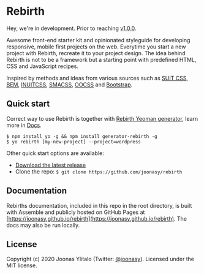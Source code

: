 # Rebirth

Hey, we're in development. Prior to reaching [v1.0.0](https://github.com/joonasy/rebirth/milestone/1).

Awesome front-end starter kit and opinionated styleguide for developing responsive, mobile first projects on the web. Everytime you start a new project with Rebirth, recreate it to your project design. The idea behind Rebirth is not to be a framework but a starting point with predefined HTML, CSS and JavaScript recipes.

Inspired by methods and ideas from various sources such as [SUIT CSS](https://github.com/suitcss/suit), [BEM](https://bem.info/), [INUITCSS](https://github.com/inuitcss), [SMACSS](https://smacss.com/), [OOCSS](http://oocss.org/) and [Bootstrap](http://getbootstrap.com).

## Quick start

Correct way to use Rebirth is together with [Rebirth Yeoman generator](https://github.com/joonasy/generator-rebirth.git), learn more in [Docs](https://joonasy.github.io/rebirth/docs/getting-started/generator/).

```shell
$ npm install yo -g && npm install generator-rebirth -g
$ yo rebirth [my-new-project] --project=wordpress
```

Other quick start options are available:

- [Download the latest release](https://github.com/joonasy/rebirth/releases)
- Clone the repo: `$ git clone https://github.com/joonasy/rebirth`

## Documentation

Rebirths documentation, included in this repo in the root directory, is built with Assemble and publicly hosted on GitHub Pages at [https://joonasy.github.io/rebirth](https://joonasy.github.io/rebirth). The docs may also be run locally.

## License

Copyright (c) 2020 Joonas Ylitalo (Twitter: [@joonasy](https://twitter.com/joonasy)). Licensed under the MIT license.
